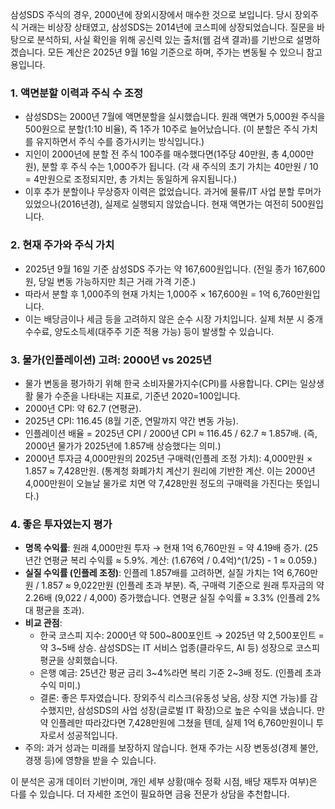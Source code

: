 삼성SDS 주식의 경우, 2000년에 장외시장에서 매수한 것으로 보입니다. 당시 장외주식 거래는 비상장 상태였고, 삼성SDS는 2014년에 코스피에 상장되었습니다. 질문을 바탕으로 분석하되, 사실 확인을 위해 공신력 있는 출처(웹 검색 결과)를 기반으로 설명하겠습니다. 모든 계산은 2025년 9월 16일 기준으로 하며, 주가는 변동될 수 있으니 참고용입니다.

### 1. 액면분할 이력과 주식 수 조정
- 삼성SDS는 2000년 7월에 액면분할을 실시했습니다. 원래 액면가 5,000원 주식을 500원으로 분할(1:10 비율), 즉 1주가 10주로 늘어났습니다.  (이 분할은 주식 가치를 유지하면서 주식 수를 증가시키는 방식입니다.)
- 지인이 2000년에 분할 전 주식 100주를 매수했다면(1주당 40만원, 총 4,000만원), 분할 후 주식 수는 1,000주가 됩니다. (각 새 주식의 초기 가치는 40만원 / 10 = 4만원으로 조정되지만, 총 가치는 동일하게 유지됩니다.)
- 이후 추가 분할이나 무상증자 이력은 없었습니다. 과거에 물류/IT 사업 분할 루머가 있었으나(2016년경), 실제로 실행되지 않았습니다.  현재 액면가는 여전히 500원입니다.

### 2. 현재 주가와 주식 가치
- 2025년 9월 16일 기준 삼성SDS 주가는 약 167,600원입니다. (전일 종가 167,600원, 당일 변동 가능하지만 최근 거래 가격 기준.)  
- 따라서 분할 후 1,000주의 현재 가치는 1,000주 × 167,600원 = 1억 6,760만원입니다.
- 이는 배당금이나 세금 등을 고려하지 않은 순수 시장 가치입니다. 실제 처분 시 중개 수수료, 양도소득세(대주주 기준 적용 가능) 등이 발생할 수 있습니다.

### 3. 물가(인플레이션) 고려: 2000년 vs 2025년
- 물가 변동을 평가하기 위해 한국 소비자물가지수(CPI)를 사용합니다. CPI는 일상생활 물가 수준을 나타내는 지표로, 기준년 2020=100입니다.
- 2000년 CPI: 약 62.7 (연평균).
- 2025년 CPI: 116.45 (8월 기준, 연말까지 약간 변동 가능).  
- 인플레이션 배율 = 2025년 CPI / 2000년 CPI ≈ 116.45 / 62.7 ≈ 1.857배. (즉, 2000년 물가가 2025년에 1.857배 상승했다는 의미.)
- 2000년 투자금 4,000만원의 2025년 구매력(인플레 조정 가치): 4,000만원 × 1.857 ≈ 7,428만원. (통계청 화폐가치 계산기 원리에 기반한 계산.  이는 2000년 4,000만원이 오늘날 물가로 치면 약 7,428만원 정도의 구매력을 가진다는 뜻입니다.)

### 4. 좋은 투자였는지 평가
- **명목 수익률**: 원래 4,000만원 투자 → 현재 1억 6,760만원 = 약 4.19배 증가. (25년간 연평균 복리 수익률 ≈ 5.9%. 계산: (1.676억 / 0.4억)^(1/25) - 1 ≈ 0.059.)
- **실질 수익률 (인플레 조정)**: 인플레 1.857배를 고려하면, 실질 가치는 1억 6,760만원 / 1.857 ≈ 9,022만원 (인플레 초과 부분). 즉, 구매력 기준으로 원래 투자금의 약 2.26배 (9,022 / 4,000) 증가했습니다. 연평균 실질 수익률 ≈ 3.3% (인플레 2%대 평균을 초과).
- **비교 관점**:
  - 한국 코스피 지수: 2000년 약 500~800포인트 → 2025년 약 2,500포인트 = 약 3~5배 상승. 삼성SDS는 IT 서비스 업종(클라우드, AI 등) 성장으로 코스피 평균을 상회했습니다.
  - 은행 예금: 25년간 평균 금리 3~4%라면 복리 기준 2~3배 정도. (인플레 초과 수익 미미.)
  - 결론: 좋은 투자였습니다. 장외주식 리스크(유동성 낮음, 상장 지연 가능)를 감수했지만, 삼성SDS의 사업 성장(글로벌 IT 확장)으로 높은 수익을 냈습니다. 만약 인플레만 따라갔다면 7,428만원에 그쳤을 텐데, 실제 1억 6,760만원이니 투자로서 성공적입니다.
- 주의: 과거 성과는 미래를 보장하지 않습니다. 현재 주가는 시장 변동성(경제 불안, 경쟁 등)에 영향을 받을 수 있습니다.

이 분석은 공개 데이터 기반이며, 개인 세부 상황(매수 정확 시점, 배당 재투자 여부)은 다를 수 있습니다. 더 자세한 조언이 필요하면 금융 전문가 상담을 추천합니다.
